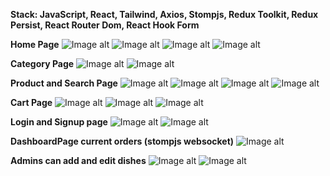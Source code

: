 **Stack: JavaScript, React, Tailwind, Axios, Stompjs, Redux Toolkit, Redux Persist, React Router Dom, React Hook Form**

**Home Page**
![Image alt](https://github.com/SuomixxXXxx/root-food-frontend/blob/feature/apiUpdate/src/assets/readme/homePage1.png)
![Image alt](https://github.com/SuomixxXXxx/root-food-frontend/blob/feature/apiUpdate/src/assets/readme/homePage2.png)
![Image alt](https://github.com/SuomixxXXxx/root-food-frontend/blob/feature/apiUpdate/src/assets/readme/homePage1(mobile).png)
![Image alt](https://github.com/SuomixxXXxx/root-food-frontend/blob/feature/apiUpdate/src/assets/readme/homePage2(mobile).png)

**Category Page**
![Image alt](https://github.com/SuomixxXXxx/root-food-frontend/blob/feature/apiUpdate/src/assets/readme/categoryPage.png)
![Image alt](https://github.com/SuomixxXXxx/root-food-frontend/blob/feature/apiUpdate/src/assets/readme/categoryPage(mobile).png)

**Product and Search Page**
![Image alt](https://github.com/SuomixxXXxx/root-food-frontend/blob/feature/apiUpdate/src/assets/readme/productPage1.png)
![Image alt](https://github.com/SuomixxXXxx/root-food-frontend/blob/feature/apiUpdate/src/assets/readme/productPage2.png)
![Image alt](https://github.com/SuomixxXXxx/root-food-frontend/blob/feature/apiUpdate/src/assets/readme/productPage(mobile).png)
![Image alt](https://github.com/SuomixxXXxx/root-food-frontend/blob/feature/apiUpdate/src/assets/readme/search.png)

**Cart Page**
![Image alt](https://github.com/SuomixxXXxx/root-food-frontend/blob/feature/apiUpdate/src/assets/readme/cartPage.png)
![Image alt](https://github.com/SuomixxXXxx/root-food-frontend/blob/feature/apiUpdate/src/assets/readme/cartPage(mobile).png)
![Image alt](https://github.com/SuomixxXXxx/root-food-frontend/blob/feature/apiUpdate/src/assets/readme/Payment.png)

**Login and Signup page**
![Image alt](https://github.com/SuomixxXXxx/root-food-frontend/blob/feature/apiUpdate/src/assets/readme/loginPage.png)
![Image alt](https://github.com/SuomixxXXxx/root-food-frontend/blob/feature/apiUpdate/src/assets/readme/signupPage.png)

**DashboardPage current orders (stompjs websocket)**
![Image alt](https://github.com/SuomixxXXxx/root-food-frontend/blob/feature/apiUpdate/src/assets/readme/DorderPage.png)

**Admins can add and edit dishes**
![Image alt](https://github.com/SuomixxXXxx/root-food-frontend/blob/feature/apiUpdate/src/assets/readme/addComponent.png)
![Image alt](https://github.com/SuomixxXXxx/root-food-frontend/blob/feature/apiUpdate/src/assets/readme/editComponent.png)

